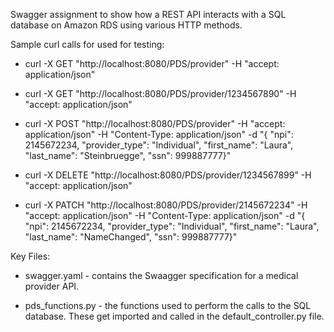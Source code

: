 Swagger assignment to show how a REST API interacts with a SQL database on Amazon RDS using various HTTP methods.

Sample curl calls for used for testing:

- curl -X GET "http://localhost:8080/PDS/provider" -H "accept: application/json"	

- curl -X GET "http://localhost:8080/PDS/provider/1234567890" -H  "accept: application/json"

- curl -X POST "http://localhost:8080/PDS/provider" -H  "accept: application/json" -H  "Content-Type: application/json" -d "{  \"npi\": 2145672234, \"provider_type\": \"Individual\", \"first_name\": \"Laura\", \"last_name\": \"Steinbruegge\", \"ssn\": 999887777}"

- curl -X DELETE "http://localhost:8080/PDS/provider/1234567899" -H  "accept: application/json"

- curl -X PATCH "http://localhost:8080/PDS/provider/2145672234" -H  "accept: application/json" -H  "Content-Type: application/json" -d "{  \"npi\": 2145672234, \"provider_type\": \"Individual\", \"first_name\": \"Laura\", \"last_name\": \"NameChanged\", \"ssn\": 999887777}"

Key Files:

- swagger.yaml - contains the Swaagger specification for a medical provider API.

- pds_functions.py - the functions used to perform the calls to the SQL database. These get imported and called in the default_controller.py file.
